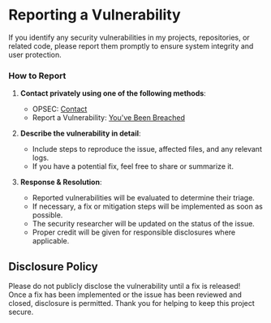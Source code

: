 # Reporting a Vulnerability

If you identify any security vulnerabilities in my projects, repositories, or related code, please report them promptly to ensure system integrity and user protection.

### How to Report
1. **Contact privately using one of the following methods**:
   - OPSEC: [Contact](mailto:Izaacap@gmail.com)
   - Report a Vulnerability: [You've Been Breached](https://github.com/Izaacapp/Executive_Summary_Latex/security/advisories)

2. **Describe the vulnerability in detail**:
   - Include steps to reproduce the issue, affected files, and any relevant logs.  
   - If you have a potential fix, feel free to share or summarize it.

3. **Response & Resolution**:  
   - Reported vulnerabilities will be evaluated to determine their triage.  
   - If necessary, a fix or mitigation steps will be implemented as soon as possible.  
   - The security researcher will be updated on the status of the issue.  
   - Proper credit will be given for responsible disclosures where applicable. 

## Disclosure Policy

Please do not publicly disclose the vulnerability until a fix is released!   
Once a fix has been implemented or the issue has been reviewed and closed, disclosure is permitted.
Thank you for helping to keep this project secure.  

